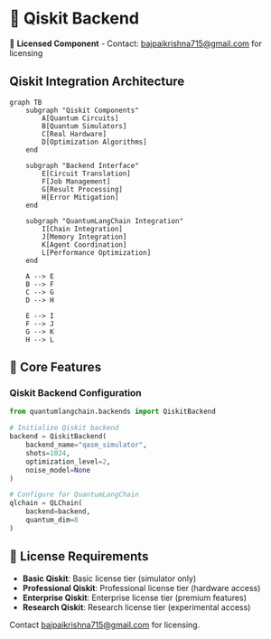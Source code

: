 # 🔬 Qiskit Backend

🔐 **Licensed Component** - Contact: [bajpaikrishna715@gmail.com](mailto:bajpaikrishna715@gmail.com) for licensing

## Qiskit Integration Architecture

```mermaid
graph TB
    subgraph "Qiskit Components"
        A[Quantum Circuits]
        B[Quantum Simulators]
        C[Real Hardware]
        D[Optimization Algorithms]
    end
    
    subgraph "Backend Interface"
        E[Circuit Translation]
        F[Job Management]
        G[Result Processing]
        H[Error Mitigation]
    end
    
    subgraph "QuantumLangChain Integration"
        I[Chain Integration]
        J[Memory Integration]
        K[Agent Coordination]
        L[Performance Optimization]
    end
    
    A --> E
    B --> F
    C --> G
    D --> H
    
    E --> I
    F --> J
    G --> K
    H --> L
```

## 🌟 Core Features

### Qiskit Backend Configuration

```python
from quantumlangchain.backends import QiskitBackend

# Initialize Qiskit backend
backend = QiskitBackend(
    backend_name="qasm_simulator",
    shots=1024,
    optimization_level=2,
    noise_model=None
)

# Configure for QuantumLangChain
qlchain = QLChain(
    backend=backend,
    quantum_dim=8
)
```

## 🔐 License Requirements

- **Basic Qiskit**: Basic license tier (simulator only)
- **Professional Qiskit**: Professional license tier (hardware access)
- **Enterprise Qiskit**: Enterprise license tier (premium features)
- **Research Qiskit**: Research license tier (experimental access)

Contact [bajpaikrishna715@gmail.com](mailto:bajpaikrishna715@gmail.com) for licensing.

